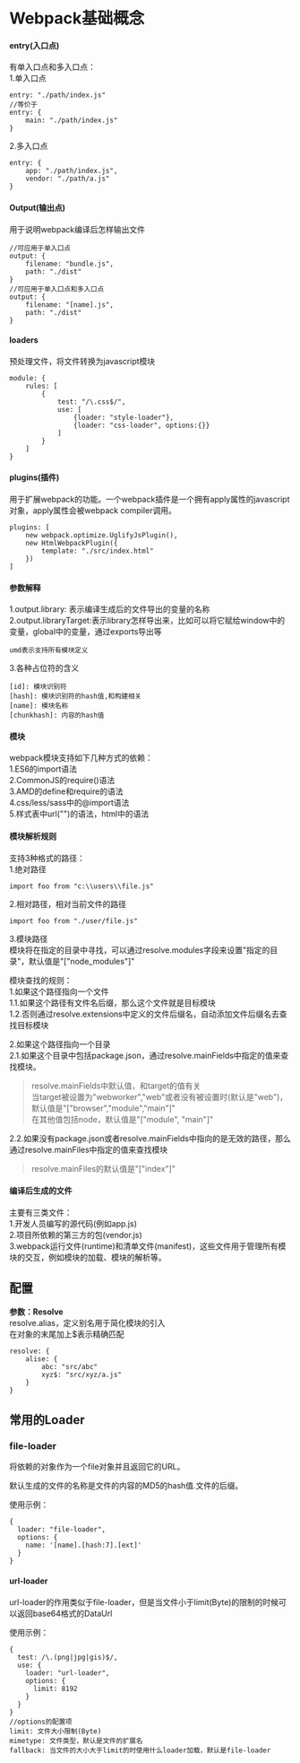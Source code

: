 # Webpack基础概念
#### entry(入口点)  
有单入口点和多入口点：    
1.单入口点  

```
entry: "./path/index.js"
//等价于
entry: {
	main: "./path/index.js"
}
```

2.多入口点  

```
entry: {
	app: "./path/index.js",
    vendor: "./path/a.js"
}
```

#### Output(输出点)
用于说明webpack编译后怎样输出文件    

```
//可应用于单入口点
output: {
	filename: "bundle.js",
    path: "./dist"
}
//可应用于单入口点和多入口点
output: {
	filename: "[name].js",
    path: "./dist"
}
```

#### loaders
预处理文件，将文件转换为javascript模块  

```
module: {
	rules: [
		{
			test: "/\.css$/",
			use: [
				{loader: "style-loader"},
				{loader: "css-loader", options:{}}
			]
		}
	]
}
```

#### plugins(插件) 
用于扩展webpack的功能。一个webpack插件是一个拥有apply属性的javascript对象，apply属性会被webpack compiler调用。  

```
plugins: [
	new webpack.optimize.UglifyJsPlugin(),
	new HtmlWebpackPlugin({
		template: "./src/index.html"
	})
]
```

#### 参数解释  
1.output.library: 表示编译生成后的文件导出的变量的名称    
2.output.libraryTarget:表示library怎样导出来，比如可以将它赋给window中的变量，global中的变量，通过exports导出等  

```
umd表示支持所有模块定义
```

3.各种占位符的含义  

```
[id]: 模块识别符
[hash]: 模块识别符的hash值,和构建相关
[name]: 模块名称
[chunkhash]: 内容的hash值
```

#### 模块
webpack模块支持如下几种方式的依赖：  
1.ES6的import语法  
2.CommonJS的require()语法  
3.AMD的define和require的语法  
4.css/less/sass中的@import语法  
5.样式表中url("")的语法，html中<img src="">的语法  


#### 模块解析规则
支持3种格式的路径：    
1.绝对路径  

```
import foo from "c:\\users\\file.js"
```

2.相对路径，相对当前文件的路径  

```
import foo from "./user/file.js"
```

3.模块路径  
模块将在指定的目录中寻找，可以通过resolve.modules字段来设置"指定的目录"，默认值是"["node_modules"]"  

模块查找的规则：  
1.如果这个路径指向一个文件  
1.1.如果这个路径有文件名后缀，那么这个文件就是目标模块  
1.2.否则通过resolve.extensions中定义的文件后缀名，自动添加文件后缀名去查找目标模块  

2.如果这个路径指向一个目录  
2.1.如果这个目录中包括package.json，通过resolve.mainFields中指定的值来查找模块。  
> resolve.mainFields中默认值，和target的值有关  
> 当target被设置为"webworker","web"或者没有被设置时(默认是"web")，默认值是"["browser","module","main"]"  
> 在其他值包括node，默认值是"["module", "main"]"

2.2.如果没有package.json或者resolve.mainFields中指向的是无效的路径，那么通过resolve.mainFiles中指定的值来查找模块  
> resolve.mainFiles的默认值是"["index"]"

#### 编译后生成的文件
主要有三类文件：  
1.开发人员编写的源代码(例如app.js)    
2.项目所依赖的第三方的包(vendor.js)  
3.webpack运行文件(runtime)和清单文件(manifest)，这些文件用于管理所有模块的交互，例如模块的加载、模块的解析等。  


## 配置
**参数：Resolve**  
resolve.alias，定义别名用于简化模块的引入  
在对象的末尾加上$表示精确匹配  

```
resolve: {
	alise: {
		abc: "src/abc"
        xyz$: "src/xyz/a.js"
	}
}
```

## 常用的Loader
### file-loader  
将依赖的对象作为一个file对象并且返回它的URL。  

默认生成的文件的名称是文件的内容的MD5的hash值.文件的后缀。  

使用示例：  

```
{
  loader: "file-loader",
  options: {
    name: '[name].[hash:7].[ext]'
  }
}
```

#### url-loader
url-loader的作用类似于file-loader，但是当文件小于limit(Byte)的限制的时候可以返回base64格式的DataUrl

使用示例：  

```
{
  test: /\.(png|jpg|gis)$/,
  use: {
    loader: "url-loader",
    options: {
      limit: 8192 
    }
  }
}
//options的配置项
limit: 文件大小限制(Byte)
mimetype: 文件类型，默认是文件的扩展名
fallback: 当文件的大小大于limit的时使用什么loader加载，默认是file-loader
```
